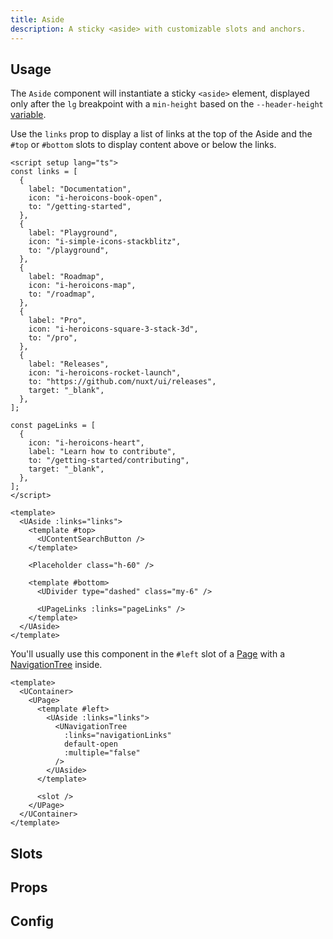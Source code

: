 ```yaml
---
title: Aside
description: A sticky <aside> with customizable slots and anchors.
---
```


## Usage

The `Aside` component will instantiate a sticky `<aside>` element, displayed only after the `lg` breakpoint with a `min-height` based on the `--header-height` [variable](/getting-started/theming#variables).

Use the `links` prop to display a list of links at the top of the Aside and the `#top` or `#bottom` slots to display content above or below the links.

```vue [aside-example.vue]
<script setup lang="ts">
const links = [
  {
    label: "Documentation",
    icon: "i-heroicons-book-open",
    to: "/getting-started",
  },
  {
    label: "Playground",
    icon: "i-simple-icons-stackblitz",
    to: "/playground",
  },
  {
    label: "Roadmap",
    icon: "i-heroicons-map",
    to: "/roadmap",
  },
  {
    label: "Pro",
    icon: "i-heroicons-square-3-stack-3d",
    to: "/pro",
  },
  {
    label: "Releases",
    icon: "i-heroicons-rocket-launch",
    to: "https://github.com/nuxt/ui/releases",
    target: "_blank",
  },
];

const pageLinks = [
  {
    icon: "i-heroicons-heart",
    label: "Learn how to contribute",
    to: "/getting-started/contributing",
    target: "_blank",
  },
];
</script>

<template>
  <UAside :links="links">
    <template #top>
      <UContentSearchButton />
    </template>

    <Placeholder class="h-60" />

    <template #bottom>
      <UDivider type="dashed" class="my-6" />

      <UPageLinks :links="pageLinks" />
    </template>
  </UAside>
</template>
```

You'll usually use this component in the `#left` slot of a [Page](/components/page) with a [NavigationTree](/components/navigation-tree) inside.

```vue [layouts/docs.vue]
<template>
  <UContainer>
    <UPage>
      <template #left>
        <UAside :links="links">
          <UNavigationTree
            :links="navigationLinks"
            default-open
            :multiple="false"
          />
        </UAside>
      </template>

      <slot />
    </UPage>
  </UContainer>
</template>
```

## Slots

## Props
<!-- component-props -->

## Config
<!-- component-preset -->